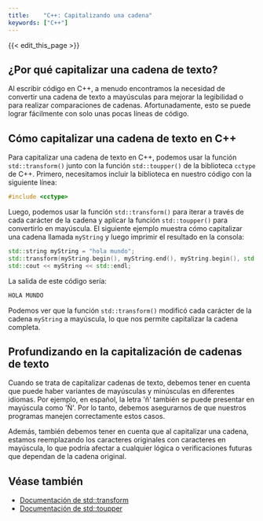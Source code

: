 ```yaml
---
title:    "C++: Capitalizando una cadena"
keywords: ["C++"]
---
```


{{< edit_this_page >}}

## ¿Por qué capitalizar una cadena de texto?

Al escribir código en C++, a menudo encontramos la necesidad de convertir una cadena de texto a mayúsculas para mejorar la legibilidad o para realizar comparaciones de cadenas. Afortunadamente, esto se puede lograr fácilmente con solo unas pocas líneas de código.

## Cómo capitalizar una cadena de texto en C++

Para capitalizar una cadena de texto en C++, podemos usar la función `std::transform()` junto con la función `std::toupper()` de la biblioteca `cctype` de C++. Primero, necesitamos incluir la biblioteca en nuestro código con la siguiente línea:

``` C++
#include <cctype>
```

Luego, podemos usar la función `std::transform()` para iterar a través de cada carácter de la cadena y aplicar la función `std::toupper()` para convertirlo en mayúscula. El siguiente ejemplo muestra cómo capitalizar una cadena llamada `myString` y luego imprimir el resultado en la consola:

``` C++
std::string myString = "hola mundo";
std::transform(myString.begin(), myString.end(), myString.begin(), std::toupper);
std::cout << myString << std::endl;
```

La salida de este código sería:

``` C++
HOLA MUNDO
```

Podemos ver que la función `std::transform()` modificó cada carácter de la cadena `myString` a mayúscula, lo que nos permite capitalizar la cadena completa.

## Profundizando en la capitalización de cadenas de texto

Cuando se trata de capitalizar cadenas de texto, debemos tener en cuenta que puede haber variantes de mayúsculas y minúsculas en diferentes idiomas. Por ejemplo, en español, la letra 'ñ' también se puede presentar en mayúscula como 'Ñ'. Por lo tanto, debemos asegurarnos de que nuestros programas manejen correctamente estos casos.

Además, también debemos tener en cuenta que al capitalizar una cadena, estamos reemplazando los caracteres originales con caracteres en mayúscula, lo que podría afectar a cualquier lógica o verificaciones futuras que dependan de la cadena original.

## Véase también

- [Documentación de std::transform](https://www.cplusplus.com/reference/algorithm/transform/)
- [Documentación de std::toupper](https://www.cplusplus.com/reference/cctype/toupper/)